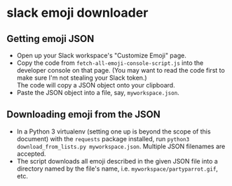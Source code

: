 slack emoji downloader
======================

Getting emoji JSON
------------------

* Open up your Slack workspace's "Customize Emoji" page.
* Copy the code from `fetch-all-emoji-console-script.js` into the developer console
  on that page. (You may want to read the code first to make sure I'm not stealing
  your Slack token.)  
  The code will copy a JSON object onto your clipboard.
* Paste the JSON object into a file, say, `myworkspace.json`.

Downloading emoji from the JSON
-------------------------------

* In a Python 3 virtualenv (setting one up is beyond the scope of this document)
  with the `requests` package installed, 
  run `python3 download_from_lists.py myworkspace.json`.  Multiple JSON filenames
  are accepted.
* The script downloads all emoji described in the given JSON file into a directory named by
  the file's name, i.e. `myworkspace/partyparrot.gif`, etc.